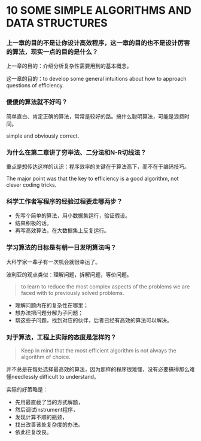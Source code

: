 # 10 SOME SIMPLE ALGORITHMS AND DATA STRUCTURES


### 上一章的目的不是让你设计高效程序，这一章的目的也不是设计厉害的算法，现实一点的目的是什么？

上一章的目的：介绍分析复杂性需要用到的基本概念。

这一章的目的：to develop some general intuitions about how to approach questions of efficiency.


### 傻傻的算法就不好吗？

简单直白、肯定正确的算法，常常是较好的路。搞什么聪明算法，可能是浪费时间。

simple and obviously correct.


### 为什么在第二章讲了穷举法、二分法和N-R切线法？

重点是想传达这样的认识：程序效率的关键在于算法高下，而不在于编码技巧。

The major point was that the key to efficiency is a good algorithm, not clever coding tricks.


### 科学工作者写程序的经验过程要走哪两步？

- 先写个简单的算法，用小数据集运行，验证假设。
- 结果积极的话。
- 再写高效算法，在大数据集上反复运行。


### 学习算法的目标是有朝一日发明算法吗？

大科学家一辈子有一次机会就很幸运了。

波利亚的观点类似：理解问题，拆解问题，等价问题。

> to learn to reduce the most complex aspects of the problems we are faced with to previously solved problems.

- 理解问题内在的复杂性在哪里；
- 想办法把问题分解为子问题；
- 帮这些子问题，找到对应的伙伴，后者已经有高效的算法可以解决。


### 对于算法，工程上实际的态度是怎样的？

> Keep in mind that the most efficient algorithm is not always the algorithm of choice.

并不总是在每处选择最高效的算法，因为那样的程序很难懂，没有必要搞得那么难懂needlessly difficult to understand。

实际的好策略是：
- 先用最直截了当的方式解题，
- 然后调试instrument程序，
- 发现计算不顺的瓶颈，
- 找出改善该处复杂度的办法。
- 依此往复改良。


### 






